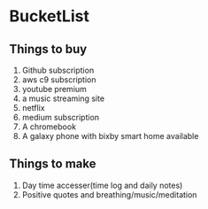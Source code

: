 # BucketList

## Things to buy
1. Github subscription
2. aws c9 subscription
3. youtube premium
4. a music streaming site
5. netflix
6. medium subscription
7. A chromebook
8. A galaxy phone with bixby smart home available

## Things to make
1. Day time accesser(time log and daily notes)
2. Positive quotes and breathing/music/meditation

